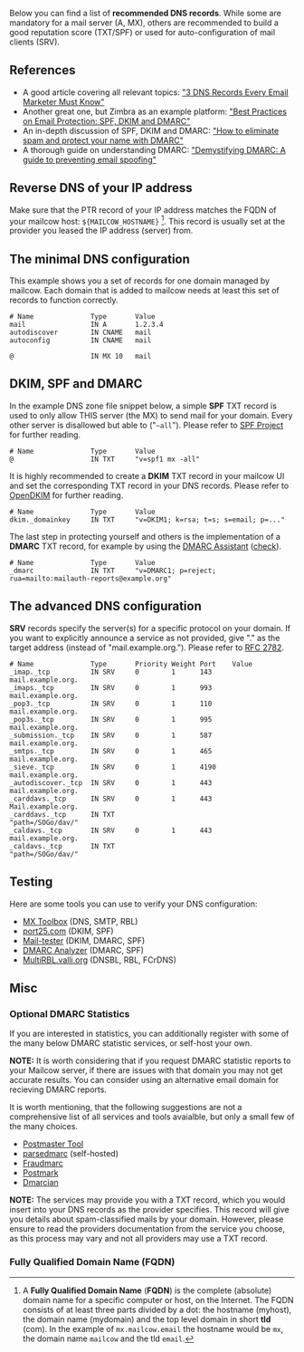 Below you can find a list of **recommended DNS records**. While some are mandatory for a mail server (A, MX), others are recommended to build a good reputation score (TXT/SPF) or used for auto-configuration of mail clients (SRV).

## References

- A good article covering all relevant topics:
  ["3 DNS Records Every Email Marketer Must Know"](https://www.rackaid.com/blog/email-dns-records)
- Another great one, but Zimbra as an example platform:
  ["Best Practices on Email Protection: SPF, DKIM and DMARC"](https://wiki.zimbra.com/wiki/Best_Practices_on_Email_Protection:_SPF,_DKIM_and_DMARC)
- An in-depth discussion of SPF, DKIM and DMARC:
  ["How to eliminate spam and protect your name with DMARC"](https://www.skelleton.net/2015/03/21/how-to-eliminate-spam-and-protect-your-name-with-dmarc/)
- A thorough guide on understanding DMARC:
["Demystifying DMARC: A guide to preventing email spoofing"](https://seanthegeek.net/459/demystifying-dmarc/)


## Reverse DNS of your IP address

Make sure that the PTR record of your IP address matches the FQDN of your mailcow host: `${MAILCOW_HOSTNAME}` [^1]. This record is usually set at the provider you leased the IP address (server) from.

## The minimal DNS configuration

This example shows you a set of records for one domain managed by mailcow. Each domain that is added to mailcow needs at least this set of records to function correctly.

```
# Name              Type       Value
mail                IN A       1.2.3.4
autodiscover        IN CNAME   mail
autoconfig          IN CNAME   mail

@                   IN MX 10   mail
```

## DKIM, SPF and DMARC

In the example DNS zone file snippet below, a simple **SPF** TXT record is used to only allow THIS server (the MX) to send mail for your domain. Every other server is disallowed but able to ("`~all`"). Please refer to [SPF Project](http://www.open-spf.org/) for further reading.

```
# Name              Type       Value
@                   IN TXT     "v=spf1 mx -all"
```

It is highly recommended to create a **DKIM** TXT record in your mailcow UI and set the corresponding TXT record in your DNS records. Please refer to [OpenDKIM](http://www.opendkim.org) for further reading.

```
# Name              Type       Value
dkim._domainkey     IN TXT     "v=DKIM1; k=rsa; t=s; s=email; p=..."
```

The last step in protecting yourself and others is the implementation of a **DMARC** TXT record, for example by using the [DMARC Assistant](http://www.kitterman.com/dmarc/assistant.html) ([check](https://dmarcian.com/dmarc-inspector/google.com)).

```
# Name              Type       Value
_dmarc              IN TXT     "v=DMARC1; p=reject; rua=mailto:mailauth-reports@example.org"
```

## The advanced DNS configuration

**SRV** records specify the server(s) for a specific protocol on your domain. If you want to explicitly announce a service as not provided, give "." as the target address (instead of "mail.example.org."). Please refer to [RFC 2782](https://tools.ietf.org/html/rfc2782).

```
# Name              Type       Priority Weight Port    Value
_imap._tcp          IN SRV     0        1      143      mail.example.org.
_imaps._tcp         IN SRV     0        1      993      mail.example.org.
_pop3._tcp          IN SRV     0        1      110      mail.example.org.
_pop3s._tcp         IN SRV     0        1      995      mail.example.org.
_submission._tcp    IN SRV     0        1      587      mail.example.org.
_smtps._tcp         IN SRV     0        1      465      mail.example.org.
_sieve._tcp         IN SRV     0        1      4190     mail.example.org.
_autodiscover._tcp  IN SRV     0        1      443      mail.example.org.
_carddavs._tcp      IN SRV     0        1      443      Mail.example.org.
_carddavs._tcp      IN TXT                              "path=/SOGo/dav/"
_caldavs._tcp       IN SRV     0        1      443      mail.example.org.
_caldavs._tcp       IN TXT                              "path=/SOGo/dav/"
```

## Testing

Here are some tools you can use to verify your DNS configuration:

- [MX Toolbox](https://mxtoolbox.com/SuperTool.aspx) (DNS, SMTP, RBL)
- [port25.com](https://www.port25.com/dkim-wizard/) (DKIM, SPF)
- [Mail-tester](https://www.mail-tester.com/) (DKIM, DMARC, SPF)
- [DMARC Analyzer](https://www.dmarcanalyzer.com/spf/checker/) (DMARC, SPF)
- [MultiRBL.valli.org](http://multirbl.valli.org/) (DNSBL, RBL, FCrDNS)

## Misc

### Optional DMARC Statistics
If you are interested in statistics, you can additionally register with some of the many below DMARC statistic services, or self-host your own.

**NOTE:** It is worth considering that if you request DMARC statistic reports to your Mailcow server, if there are issues with that domain you may not get accurate results. You can consider using an alternative email domain for recieving DMARC reports.

It is worth mentioning, that the following suggestions are not a comprehensive list of all services and tools avaialble, but only a small few of the many choices.

- [Postmaster Tool](https://gmail.com/postmaster)
- [parsedmarc](https://github.com/domainaware/parsedmarc) (self-hosted)
- [Fraudmarc](https://fraudmarc.com/)
- [Postmark](https://dmarc.postmarkapp.com)
- [Dmarcian](https://dmarcian.com/)

**NOTE:** The services may provide you with a TXT record, which you would insert into your DNS records as the provider specifies. This record will give you details about spam-classified mails by your domain. However, please ensure to read the providers documentation from the service you choose, as this process may vary and not all providers may use a TXT record.

### Fully Qualified Domain Name (FQDN)
[^1]: A **Fully Qualified Domain Name** (**FQDN**) is the complete (absolute) domain name for a specific computer or host, on the Internet. The FQDN consists of at least three parts divided by a dot: the hostname (myhost), the domain name (mydomain) and the top level domain in short **tld** (com). In the example of `mx.mailcow.email` the hostname would be `mx`, the domain name `mailcow` and the tld `email`.